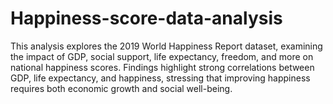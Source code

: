 # Happiness-score-data-analysis
This analysis explores the 2019 World Happiness Report dataset, examining the impact of GDP, social support, life expectancy, freedom, and more on national happiness scores. Findings highlight strong correlations between GDP, life expectancy, and happiness, stressing that improving happiness requires both economic growth and social well-being.
